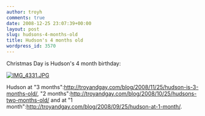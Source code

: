 ```yaml
---
author: troyh
comments: true
date: 2008-12-25 23:07:39+00:00
layout: post
slug: hudsons-4-months-old
title: Hudson's 4 months old
wordpress_id: 3570
---
```


Christmas Day is Hudson's 4 month birthday:

[![IMG_4331.JPG](http://farm4.static.flickr.com/3243/3138818877_925cfa4084.jpg)](http://www.flickr.com/photos/troyh/3138818877/)

Hudson at "3 months":http://troyandgay.com/blog/2008/11/25/hudson-is-3-months-old/, "2 months":http://troyandgay.com/blog/2008/10/25/hudsons-two-months-old/ and at "1 month":http://troyandgay.com/blog/2008/09/25/hudson-at-1-month/.
